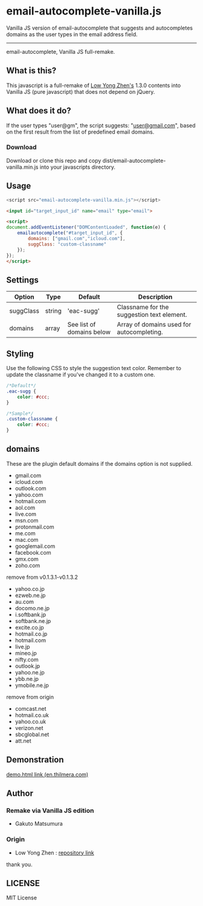 # email-autocomplete-vanilla.js
 Vanilla JS version of email-autocomplete that suggests and autocompletes domains as the user types in the email address field.

----
email-autocomplete, Vanilla JS full-remake.


## What is this?
This javascript is a full-remake of [Low Yong Zhen's](https://github.com/yongzhenlow/email-autocomplete) 1.3.0 contents into Vanilla JS (pure javascript) that does not depend on jQuery.


## What does it do?
If the user types "user@gm", the script suggests: "user@gmail.com", based on the first result from the list of predefined email domains.


### Download
Download or clone this repo and copy dist/email-autocomplete-vanilla.min.js into your javascripts directory.


## Usage
```javascript
<script src="email-autocomplete-vanilla.min.js"></script>
```

```html
<input id="target_input_id" name="email" type="email">
```

```html
<script>
document.addEventListener("DOMContentLoaded", function(e) {
	emailautocomplete("#target_input_id", {
		domains: ["gmail.com","icloud.com"],
		suggClass: "custom-classname"
	});
});
</script>
```


## Settings
| Option | Type | Default | Description |
| --- | --- | --- | --- |
| suggClass | string | 'eac-sugg' | Classname for the suggestion text element. |
| domains | array | See list of domains below | Array of domains used for autocompleting. |


## Styling
Use the following CSS to style the suggestion text color. Remember to update the classname if you've changed it to a custom one.

```css
/*Default*/
.eac-sugg {
	color: #ccc;
}
```

```css
/*Sample*/
.custom-classname {
	color: #ccc;
}
```

## domains
These are the plugin default domains if the domains option is not supplied.

* gmail.com
* icloud.com
* outlook.com
* yahoo.com
* hotmail.com
* aol.com
* live.com
* msn.com
* protonmail.com
* me.com
* mac.com
* googlemail.com
* facebook.com
* gmx.com
* zoho.com

remove from v0.1.3.1-v0.1.3.2
* yahoo.co.jp
* ezweb.ne.jp
* au.com
* docomo.ne.jp
* i.softbank.jp
* softbank.ne.jp
* excite.co.jp
* hotmail.co.jp
* hotmail.com
* live.jp
* mineo.jp
* nifty.com
* outlook.jp
* yahoo.ne.jp
* ybb.ne.jp
* ymobile.ne.jp

remove from origin
* comcast.net
* hotmail.co.uk
* yahoo.co.uk
* verizon.net
* sbcglobal.net
* att.net


## Demonstration
[demo.html link (en.thilmera.com)](https://en.thilmera.com/project/t7GithubJS/repo/email-autocomplete-vanilla/demo/demo.cdn.html)


## Author
### Remake via Vanilla JS edition
* Gakuto Matsumura

### Origin
* Low Yong Zhen : [repository link](https://github.com/yongzhenlow/email-autocomplete)

 thank you.


## LICENSE
MIT License

